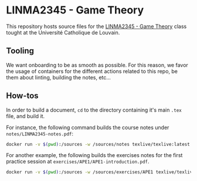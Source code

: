 # LINMA2345 - Game Theory

This repository hosts source files for the
[LINMA2345 - Game Theory](https://uclouvain.be/en-cours-2021-linma2345) class
tought at the Université Catholique de Louvain.

## Tooling

We want onboarding to be as smooth as possible.
For this reason, we favor the usage of containers for the different actions
related to this repo, be them about linting, building the notes, etc...

## How-tos

In order to build a document, `cd` to the directory containing it's main `.tex` file, and build it.

For instance, the following command builds the course notes under `notes/LINMA2345-notes.pdf`: 

```bash
docker run -v $(pwd):/sources -w /sources/notes texlive/texlive:latest pdflatex LINMA2345-notes.tex
```

For another example, the following builds the exercises notes for the first practice session at `exercises/APE1/APE1-introduction.pdf`. 

```bash
docker run -v $(pwd):/sources -w /sources/exercises/APE1 texlive/texlive:latest pdflatex APE1-introduction.tex
```

